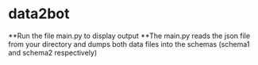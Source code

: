 # data2bot 
**Run the file main.py to display output 
**The main.py reads the json file from your directory and dumps both data files into the schemas (schema1 and schema2 respectively)
